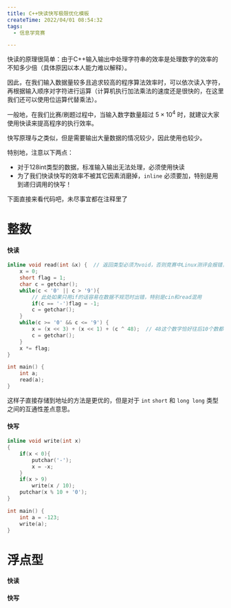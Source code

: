 ```yaml
---
title: C++快读快写极限优化模板
createTime: 2022/04/01 08:54:32
tags:
  - 信息学竞赛

---
```


快读的原理很简单：由于C++输入输出中处理字符串的效率是处理数字的效率的不知多少倍（具体原因以本人能力难以解释）。

因此，在我们输入数据量较多且追求较高的程序算法效率时，可以依次读入字符，再根据输入顺序对字符进行运算（计算机执行加法乘法的速度还是很快的，在这里我们还可以使用位运算代替乘法）。

一般地，在我们比赛/刷题过程中，当输入数字数量超过 $5\times10^4$ 时，就建议大家使用快读来提高程序的执行效率。

快写原理与之类似，但是需要输出大量数据的情况较少，因此使用也较少。

特别地，注意以下两点：

- 对于128int类型的数据，标准输入输出无法处理，必须使用快读
- 为了我们快读快写的效率不被其它因素消磨掉，`inline` 必须要加，特别是用到递归调用的快写！

下面直接来看代码吧，未尽事宜都在注释里了

# 整数

#### 快读

```cpp
inline void read(int &x) {  // 返回类型必须为void，否则竞赛中Linux测评会报错，Windows没事
	x = 0;
	short flag = 1;
	char c = getchar();
    while(c < '0' || c > '9'){
    	// 此处如果只用if的话容易在数据不规范时出错，特别是cin和read混用
        if(c == '-')flag = -1;
        c = getchar();
    }
	while(c >= '0' && c <= '9') {
		x = (x << 3) + (x << 1) + (c ^ 48);  // 48这个数字恰好往后10个数都可以使用位运算，可以写成二进制证明；位运算能用当然更好
		c = getchar();
	}
	x *= flag;
}

int main() {
	int a;
	read(a);
}
```

这样子直接存储到地址的方法是更优的，但是对于 `int` `short` 和 `long long` 类型之间的互通性差点意思。

#### 快写

```cpp
inline void write(int x)
{
    if(x < 0){
    	putchar('-');
		x = -x;
	}
    if(x > 9) 
		write(x / 10);
    putchar(x % 10 + '0');
}

int main() {
	int a = -123;
	write(a);
}
```

# 浮点型

#### 快读


#### 快写


